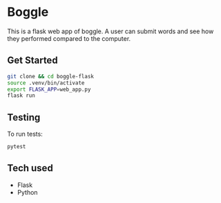 # Boggle

This is a flask web app of boggle. A user can submit words and see how they performed compared to the computer.

## Get Started

```sh
git clone && cd boggle-flask
source .venv/bin/activate
export FLASK_APP=web_app.py
flask run
```

## Testing

To run tests:
```sh
pytest
```

## Tech used
- Flask
- Python
